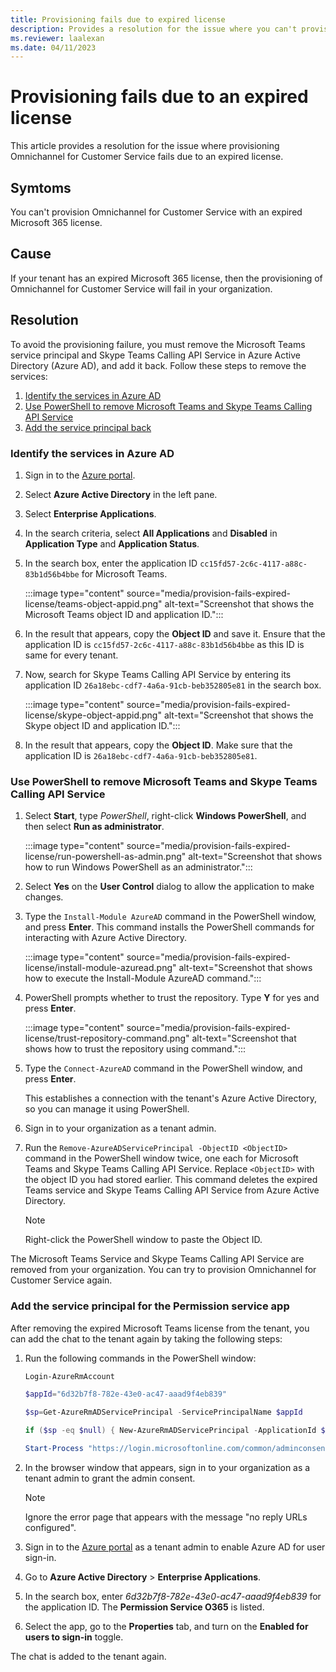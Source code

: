 ```yaml
---
title: Provisioning fails due to expired license
description: Provides a resolution for the issue where you can't provision Dynamics 365 Omnichannel for Customer Service because of a license issue.
ms.reviewer: laalexan
ms.date: 04/11/2023
---
```

# Provisioning fails due to an expired license

This article provides a resolution for the issue where provisioning Omnichannel for Customer Service fails due to an expired license.

## Symtoms

You can't provision Omnichannel for Customer Service with an expired Microsoft 365 license.

## Cause

If your tenant has an expired Microsoft 365 license, then the provisioning of Omnichannel for Customer Service will fail in your organization.

## Resolution

To avoid the provisioning failure, you must remove the Microsoft Teams service principal and Skype Teams Calling API Service in Azure Active Directory (Azure AD), and add it back. Follow these steps to remove the services:

1. [Identify the services in Azure AD](#identify-the-services-in-azure-ad)
2. [Use PowerShell to remove Microsoft Teams and Skype Teams Calling API Service](#use-powershell-to-remove-microsoft-teams-and-skype-teams-calling-api-service)
3. [Add the service principal back](#add-the-service-principal-for-the-permission-service-app)

### Identify the services in Azure AD

1. Sign in to the [Azure portal](https://portal.azure.com/).
2. Select **Azure Active Directory** in the left pane.
3. Select **Enterprise Applications**.
4. In the search criteria, select **All Applications** and **Disabled** in **Application Type** and **Application Status**.
5. In the search box, enter the application ID `cc15fd57-2c6c-4117-a88c-83b1d56b4bbe` for Microsoft Teams.

   :::image type="content" source="media/provision-fails-expired-license/teams-object-appid.png" alt-text="Screenshot that shows the Microsoft Teams object ID and application ID.":::

6. In the result that appears, copy the **Object ID** and save it. Ensure that the application ID is `cc15fd57-2c6c-4117-a88c-83b1d56b4bbe` as this ID is same for every tenant.

7. Now, search for Skype Teams Calling API Service by entering its application ID `26a18ebc-cdf7-4a6a-91cb-beb352805e81` in the search box.

    :::image type="content" source="media/provision-fails-expired-license/skype-object-appid.png" alt-text="Screenshot that shows the Skype object ID and application ID.":::

8. In the result that appears, copy the **Object ID**. Make sure that the application ID is `26a18ebc-cdf7-4a6a-91cb-beb352805e81`.

### Use PowerShell to remove Microsoft Teams and Skype Teams Calling API Service

1. Select **Start**, type *PowerShell*, right-click **Windows PowerShell**, and then select **Run as administrator**.

   :::image type="content" source="media/provision-fails-expired-license/run-powershell-as-admin.png" alt-text="Screenshot that shows how to run Windows PowerShell as an administrator.":::

1. Select **Yes** on the **User Control** dialog to allow the application to make changes.
1. Type the `Install-Module AzureAD` command in the PowerShell window, and press **Enter**. This command installs the PowerShell commands for interacting with Azure Active Directory.

   :::image type="content" source="media/provision-fails-expired-license/install-module-azuread.png" alt-text="Screenshot that shows how to execute the Install-Module AzureAD command.":::

1. PowerShell prompts whether to trust the repository. Type **Y** for yes and press **Enter**.

   :::image type="content" source="media/provision-fails-expired-license/trust-repository-command.png" alt-text="Screenshot that shows how to trust the repository using command.":::

1. Type the `Connect-AzureAD` command in the PowerShell window, and press **Enter**.

   This establishes a connection with the tenant's Azure Active Directory, so you can manage it using PowerShell.

1. Sign in to your organization as a tenant admin.
1. Run the `Remove-AzureADServicePrincipal -ObjectID <ObjectID>` command in the PowerShell window twice, one each for Microsoft Teams and Skype Teams Calling API Service. Replace `<ObjectID>` with the object ID you had stored earlier. This command deletes the expired Teams service and Skype Teams Calling API Service from Azure Active Directory.

   > [!NOTE]
   > Right-click the PowerShell window to paste the Object ID.

The Microsoft Teams Service and Skype Teams Calling API Service are removed from your organization. You can try to provision Omnichannel for Customer Service again.

### Add the service principal for the Permission service app

After removing the expired Microsoft Teams license from the tenant, you can add the chat to the tenant again by taking the following steps:

1. Run the following commands in the PowerShell window:

   ```powershell
   Login-AzureRmAccount

   $appId="6d32b7f8-782e-43e0-ac47-aaad9f4eb839"

   $sp=Get-AzureRmADServicePrincipal -ServicePrincipalName $appId
   
   if ($sp -eq $null) { New-AzureRmADServicePrincipal -ApplicationId $appId }

   Start-Process "https://login.microsoftonline.com/common/adminconsent?client_id=$appId"
   ```

1. In the browser window that appears, sign in to your organization as a tenant admin to grant the admin consent.

   > [!NOTE]
   > Ignore the error page that appears with the message "no reply URLs configured".

1. Sign in to the [Azure portal](https://portal.azure.com/) as a tenant admin to enable Azure AD for user sign-in.
1. Go to **Azure Active Directory** > **Enterprise Applications**.
1. In the search box, enter *6d32b7f8-782e-43e0-ac47-aaad9f4eb839* for the application ID. The **Permission Service O365** is listed.
1. Select the app, go to the **Properties** tab, and turn on the **Enabled for users to sign-in** toggle.

The chat is added to the tenant again.
